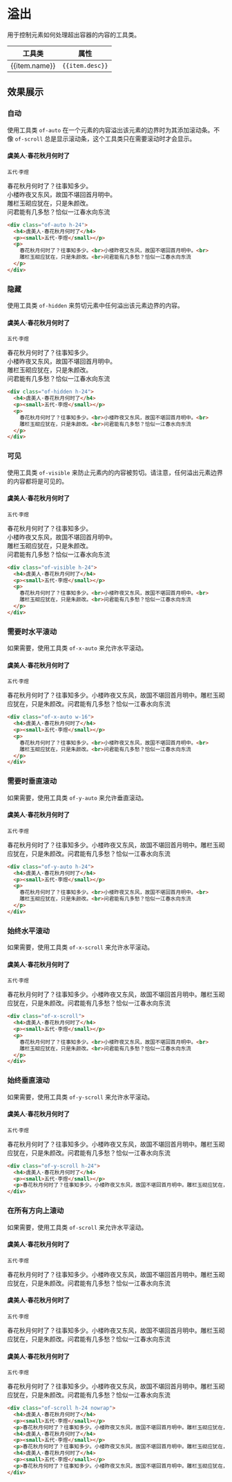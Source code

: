 # 溢出

用于控制元素如何处理超出容器的内容的工具类。

<Example class="p-0">
  <table class="table">
    <thead>
      <tr>
        <th>工具类</th>
        <th>属性</th>
      </tr>
    </thead>
    <tbody>
      <tr v-for="item in overflowJson">
        <td>{{item.name}}</td>
        <td><code>{{item.desc}}</code></td>
      </tr>
    </tbody>
   </table>
</Example>

## 效果展示

### 自动

使用工具类 `of-auto` 在一个元素的内容溢出该元素的边界时为其添加滚动条。不像 `of-scroll` 总是显示滚动条，这个工具类只在需要滚动时才会显示。

<Example class="bg-surface">
  <div class="bd of-auto h-24">
    <h4>虞美人·春花秋月何时了</h4>
    <p><small>五代·李煜</small></p>
    <p>
      春花秋月何时了？往事知多少。<br>小楼昨夜又东风，故国不堪回首月明中。<br>
      雕栏玉砌应犹在，只是朱颜改。<br>问君能有几多愁？恰似一江春水向东流
    </p>
  </div>
</Example>

```html
<div class="of-auto h-24">
  <h4>虞美人·春花秋月何时了</h4>
  <p><small>五代·李煜</small></p>
  <p>
    春花秋月何时了？往事知多少。<br>小楼昨夜又东风，故国不堪回首月明中。<br>
    雕栏玉砌应犹在，只是朱颜改。<br>问君能有几多愁？恰似一江春水向东流
  </p>
</div>
```

### 隐藏

使用工具类 `of-hidden` 来剪切元素中任何溢出该元素边界的内容。

<Example class="bg-surface">
  <div class="bd of-hidden h-24">
    <h4>虞美人·春花秋月何时了</h4>
    <p><small>五代·李煜</small></p>
    <p>
      春花秋月何时了？往事知多少。<br>小楼昨夜又东风，故国不堪回首月明中。<br>
      雕栏玉砌应犹在，只是朱颜改。<br>问君能有几多愁？恰似一江春水向东流
    </p>
  </div>
</Example>

```html
<div class="of-hidden h-24">
  <h4>虞美人·春花秋月何时了</h4>
  <p><small>五代·李煜</small></p>
  <p>
    春花秋月何时了？往事知多少。<br>小楼昨夜又东风，故国不堪回首月明中。<br>
    雕栏玉砌应犹在，只是朱颜改。<br>问君能有几多愁？恰似一江春水向东流
  </p>
</div>
```

### 可见

使用工具类 `of-visible` 来防止元素内的内容被剪切。请注意，任何溢出元素边界的内容都将是可见的。

<Example class="bg-surface">
  <div class="bd of-visible h-24">
    <h4>虞美人·春花秋月何时了</h4>
    <p><small>五代·李煜</small></p>
    <p>
      春花秋月何时了？往事知多少。<br>小楼昨夜又东风，故国不堪回首月明中。<br>
      雕栏玉砌应犹在，只是朱颜改。<br>问君能有几多愁？恰似一江春水向东流
    </p>
  </div>
</Example>

```html
<div class="of-visible h-24">
  <h4>虞美人·春花秋月何时了</h4>
  <p><small>五代·李煜</small></p>
  <p>
    春花秋月何时了？往事知多少。<br>小楼昨夜又东风，故国不堪回首月明中。<br>
    雕栏玉砌应犹在，只是朱颜改。<br>问君能有几多愁？恰似一江春水向东流
  </p>
</div>
```

### 需要时水平滚动

如果需要，使用工具类 `of-x-auto` 来允许水平滚动。

<Example class="bg-surface">
  <div class="bd of-x-auto nowrap">
    <h4>虞美人·春花秋月何时了</h4>
    <p><small>五代·李煜</small></p>
    <p>春花秋月何时了？往事知多少。小楼昨夜又东风，故国不堪回首月明中。雕栏玉砌应犹在，只是朱颜改。问君能有几多愁？恰似一江春水向东流</p>
  </div>
</Example>

```html
<div class="of-x-auto w-16">
  <h4>虞美人·春花秋月何时了</h4>
  <p><small>五代·李煜</small></p>
  <p>
    春花秋月何时了？往事知多少。<br>小楼昨夜又东风，故国不堪回首月明中。<br>
    雕栏玉砌应犹在，只是朱颜改。<br>问君能有几多愁？恰似一江春水向东流
  </p>
</div>
```

### 需要时垂直滚动

如果需要，使用工具类 `of-y-auto` 来允许垂直滚动。

<Example class="bg-surface">
  <div class="bd of-y-auto h-24">
    <h4>虞美人·春花秋月何时了</h4>
    <p><small>五代·李煜</small></p>
    <p>春花秋月何时了？往事知多少。小楼昨夜又东风，故国不堪回首月明中。雕栏玉砌应犹在，只是朱颜改。问君能有几多愁？恰似一江春水向东流</p>
  </div>
</Example>

```html
<div class="of-y-auto h-24">
  <h4>虞美人·春花秋月何时了</h4>
  <p><small>五代·李煜</small></p>
  <p>
    春花秋月何时了？往事知多少。<br>小楼昨夜又东风，故国不堪回首月明中。<br>
    雕栏玉砌应犹在，只是朱颜改。<br>问君能有几多愁？恰似一江春水向东流
  </p>
</div>
```

### 始终水平滚动

如果需要，使用工具类 `of-x-scroll` 来允许水平滚动。

<Example class="bg-surface">
  <div class="bd of-x-scroll">
    <h4>虞美人·春花秋月何时了</h4>
    <p><small>五代·李煜</small></p>
    <p>春花秋月何时了？往事知多少。小楼昨夜又东风，故国不堪回首月明中。雕栏玉砌应犹在，只是朱颜改。问君能有几多愁？恰似一江春水向东流</p>
  </div>
</Example>

```html
<div class="of-x-scroll">
  <h4>虞美人·春花秋月何时了</h4>
  <p><small>五代·李煜</small></p>
  <p>
    春花秋月何时了？往事知多少。<br>小楼昨夜又东风，故国不堪回首月明中。<br>
    雕栏玉砌应犹在，只是朱颜改。<br>问君能有几多愁？恰似一江春水向东流
  </p>
</div>
```

### 始终垂直滚动

如果需要，使用工具类 `of-y-scroll` 来允许水平滚动。

<Example class="bg-surface">
  <div class="bd of-y-scroll h-24">
    <h4>虞美人·春花秋月何时了</h4>
    <p><small>五代·李煜</small></p>
    <p>春花秋月何时了？往事知多少。小楼昨夜又东风，故国不堪回首月明中。雕栏玉砌应犹在，只是朱颜改。问君能有几多愁？恰似一江春水向东流</p>
  </div>
</Example>

```html
<div class="of-y-scroll h-24">
  <h4>虞美人·春花秋月何时了</h4>
  <p><small>五代·李煜</small></p>
  <p>春花秋月何时了？往事知多少。小楼昨夜又东风，故国不堪回首月明中。雕栏玉砌应犹在，只是朱颜改。问君能有几多愁？恰似一江春水向东流</p>
</div>
```

### 在所有方向上滚动

如果需要，使用工具类 `of-scroll` 来允许水平滚动。

<Example class="bg-surface">
  <div class="bd of-scroll h-24 nowrap">
    <h4>虞美人·春花秋月何时了</h4>
    <p><small>五代·李煜</small></p>
    <p>春花秋月何时了？往事知多少。小楼昨夜又东风，故国不堪回首月明中。雕栏玉砌应犹在，只是朱颜改。问君能有几多愁？恰似一江春水向东流</p>
    <h4>虞美人·春花秋月何时了</h4>
    <p><small>五代·李煜</small></p>
    <p>春花秋月何时了？往事知多少。小楼昨夜又东风，故国不堪回首月明中。雕栏玉砌应犹在，只是朱颜改。问君能有几多愁？恰似一江春水向东流</p>
    <h4>虞美人·春花秋月何时了</h4>
    <p><small>五代·李煜</small></p>
    <p>春花秋月何时了？往事知多少。小楼昨夜又东风，故国不堪回首月明中。雕栏玉砌应犹在，只是朱颜改。问君能有几多愁？恰似一江春水向东流</p>
  </div>
</Example>

```html
<div class="of-scroll h-24 nowrap">
  <h4>虞美人·春花秋月何时了</h4>
  <p><small>五代·李煜</small></p>
  <p>春花秋月何时了？往事知多少。小楼昨夜又东风，故国不堪回首月明中。雕栏玉砌应犹在，只是朱颜改。问君能有几多愁？恰似一江春水向东流</p>
  <h4>虞美人·春花秋月何时了</h4>
  <p><small>五代·李煜</small></p>
  <p>春花秋月何时了？往事知多少。小楼昨夜又东风，故国不堪回首月明中。雕栏玉砌应犹在，只是朱颜改。问君能有几多愁？恰似一江春水向东流</p>
  <h4>虞美人·春花秋月何时了</h4>
  <p><small>五代·李煜</small></p>
  <p>春花秋月何时了？往事知多少。小楼昨夜又东风，故国不堪回首月明中。雕栏玉砌应犹在，只是朱颜改。问君能有几多愁？恰似一江春水向东流</p>
</div>
```

<script setup>
  const overflowJson = [
    {name: 'of-auto', desc: 'overflow: auto;'},
    {name: 'of-hidden', desc: 'overflow: hidden;'},
    {name: 'of-clip', desc: 'text-overflow: clip;'},
    {name: 'of-visible', desc: 'overflow: visible;'},
    {name: 'of-scroll', desc: 'overflow: scroll;'},
    {name: 'of-x-auto', desc: 'overflow-x: auto;'},
    {name: 'of-y-auto', desc: 'overflow-y: auto;'},
    {name: 'of-x-hidden', desc: 'overflow-x: hidden;'},
    {name: 'of-y-hidden', desc: 'overflow-y: hidden;'},
    {name: 'of-x-visible', desc: 'overflow-x: visible;'},
    {name: 'of-y-visible', desc: 'overflow-y: visible;'},
    {name: 'of-x-scroll', desc: 'overflow-x: scroll;'},
    {name: 'of-y-scroll', desc: 'overflow-y: scroll;'},
  ]
</script>
